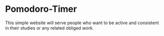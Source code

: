 # Pomodoro-Timer
This simple website will serve people who want to be active and consistent in their studies or any related obliged work. 
